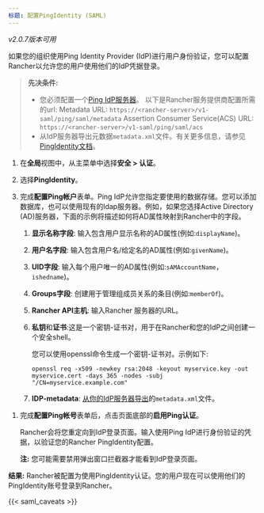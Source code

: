 ```yaml
---
标题: 配置PingIdentity (SAML)
---
```


_v2.0.7版本可用_

如果您的组织使用Ping Identity Provider (IdP)进行用户身份验证，您可以配置Rancher以允许您的用户使用他们的IdP凭据登录。

> **先决条件:**
> 
> - 您必须配置一个[Ping IdP服务器](https://www.pingidentity.com/)。
以下是Rancher服务提供商配置所需的url: Metadata URL: `https://<rancher-server>/v1-saml/ping/saml/metadata` Assertion Consumer Service(ACS) URL: `https://<rancher-server>/v1-saml/ping/saml/acs`
> - 从IdP服务器导出元数据`metadata.xml`文件。有关更多信息，请参见[PingIdentity文档](https://document.pingidentity.com/pingfederate/pf83/index.shtml#concept_exportingMetadata.html)。

1. 在**全局**视图中，从主菜单中选择**安全 > 认证**。

1. 选择**PingIdentity**。

1. 完成**配置Ping帐户**表单。Ping IdP允许您指定要使用的数据存储。您可以添加数据库，也可以使用现有的ldap服务器。例如，如果您选择Active Directory (AD)服务器，下面的示例将描述如何将AD属性映射到Rancher中的字段。

   1. **显示名称字段**: 输入包含用户显示名称的AD属性(例如:`displayName`)。

   1. **用户名字段**: 输入包含用户名/给定名的AD属性(例如:`givenName`)。

   1. **UID字段**: 输入每个用户唯一的AD属性(例如:`sAMAccountName`，`ishedname`)。

   1. **Groups字段**: 创建用于管理组成员关系的条目(例如:`memberOf`)。

   1. **Rancher API主机**: 输入Rancher 服务器的URL。

   1. **私钥**和**证书**:这是一个密钥-证书对，用于在Rancher和您的IdP之间创建一个安全shell。

      您可以使用openssl命令生成一个密钥-证书对。示例如下:

      ```
      openssl req -x509 -newkey rsa:2048 -keyout myservice.key -out myservice.cert -days 365 -nodes -subj "/CN=myservice.example.com"
      ```

   1. **IDP-metadata**: [从你的IdP服务器导出](https://documentation.pingidentity.com/pingfederate/pf83/index.shtml#concept_exportingMetadata.html)的`metadata.xml`文件。


1) 完成**配置Ping帐号**表单后，点击页面底部的**启用Ping认证**。

   Rancher会将您重定向到IdP登录页面。输入使用Ping IdP进行身份验证的凭据，以验证您的Rancher PingIdentity配置。

   **注:** 您可能需要禁用弹出窗口拦截器才能看到IdP登录页面。

**结果:** Rancher被配置为使用PingIdentity认证。您的用户现在可以使用他们的PingIdentity账号登录到Rancher。

{{< saml_caveats >}}
